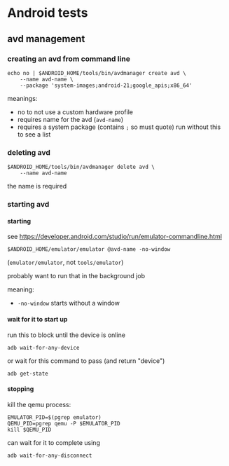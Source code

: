 # Android tests

## avd management

### creating an avd from command line

```
echo no | $ANDROID_HOME/tools/bin/avdmanager create avd \
    --name avd-name \
    --package 'system-images;android-21;google_apis;x86_64'
```

meanings:

- no to not use a custom hardware profile
- requires name for the avd (`avd-name`)
- requires a system package (contains `;` so must quote) run without this to see a list

### deleting avd

```
$ANDROID_HOME/tools/bin/avdmanager delete avd \
    --name avd-name
```

the name is required

### starting avd

#### starting

see https://developer.android.com/studio/run/emulator-commandline.html

```
$ANDROID_HOME/emulator/emulator @avd-name -no-window
```

(`emulator/emulator`, not `tools/emulator`)

probably want to run that in the background job

meaning:

- `-no-window` starts without a window

#### wait for it to start up

run this to block until the device is online

```
adb wait-for-any-device
```

or wait for this command to pass (and return "device")

```
adb get-state
```

#### stopping

kill the qemu process:

```
EMULATOR_PID=$(pgrep emulator)
QEMU_PID=pgrep qemu -P $EMULATOR_PID
kill $QEMU_PID
```

can wait for it to complete using

```
adb wait-for-any-disconnect
```
